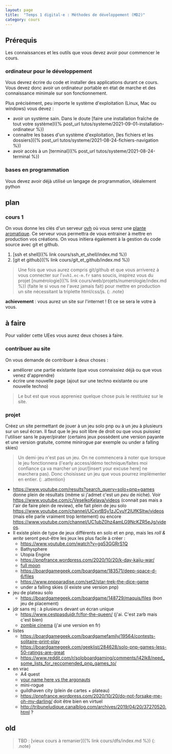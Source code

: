 ```yaml
---
layout: page
title:  "Temps 1 digital·e : Méthodes de développement (MD2)"
category: cours
---
```



## Prérequis

Les connaissances et les outils que vous devez avoir pour commencer le cours.

### ordinateur pour le développement

Vous devrez écrire du code et installer des applications durant ce cours. Vous devez donc avoir un ordinateur portable en état de marche et des connaissance minimale sur son fonctionnement.

Plus précisément, peu importe le système d'exploitation (Linux, Mac ou windows) vous devez :

* avoir un système sain. Dans le doute [faire une installation fraîche de tout votre système]({% post_url tutos/systeme/2021-09-01-installation-ordinateur %})
* connaitre les bases d'un système d'exploitation, [les fichiers et les dossiers]({% post_url tutos/systeme/2021-08-24-fichiers-navigation %})
* avoir accès à un [terminal]({% post_url tutos/systeme/2021-08-24-terminal %})

### bases en programmation

Vous devez avoir déjà utilisé un langage de programmation, idéalement python

## plan

### cours 1

On vous donne les clés d'un serveur [ovh](https://www.ovh.com/fr/) où vous serez une [plante aromatique](https://fr.wikipedia.org/wiki/Plante_aromatique). Ce serveur vous permettra de vous entrainer à mettre en production vos créations. On vous initiera également à la gestion du code source avec git et github.

1. [ssh et shell]({% link cours/ssh_et_shell/index.md %})
2. [git et github]({% link cours/git_et_github/index.md %})

> Une fois que vous aurez compris git/github et que vous arriverez à vous connecter sur l'`ovh1.ec-m.fr` sans soucis, inspirez vous du projet [numérologie]({% link cours/web/projets/numerologie/index.md %}) (faite le si vous ne l'avez jamais fait) pour mettre en production un site nécessitant la triplette html/css/js.
{: .note}

**achievement** : vous aurez un site sur l'internet ! Et ce se sera le votre à vous.

## à faire

Pour valider cette UEes vous aurez deux choses à faire.

### contribuer au site

On vous demande de contribuer à deux choses :

* améliorer une partie existante (que vous connaissiez déjà ou que vous venez d'apprendre)
* écrire une nouvelle page (ajout sur une techno existante ou une nouvelle techno)

> Le but est que vous appreniez quelque chose puis le restituiez sur le site.

### projet

Créez un site permettant de jouer à un jeu solo pnp ou à un jeu à plusieurs sur un seul écran. Il faut que le jeu soit libre de droit ou que vous puissiez l'utiliser sans le payer/pirater (certains jeux possèdent une version payante et une version gratuite, comme minirogue par exemple ou under a falling skies)

> Un demi-jeu n'est pas un jeu. On ne commencera à noter que lorsque le jeu fonctionnera (l'early access/démo technique/faites moi confiance ça va marcher un jour/[insert your excuse here] ne marchera pas). 
> Donc choisissez un jeu que vous pourrez implémenter en entier.
{: .attention}

* <https://www.youtube.com/results?search_query=solo+pnp+games> donne plein de résultats (même si j'admet c'est *un peu* de niche). Voir <https://www.youtube.com/c/VeselkoKelava/videos> (connait pas mais a l'air de faire plein de review), elle fait plein de jeu solo <https://www.youtube.com/channel/UCxvtBSy1zJCvuY2lUfKSltw/videos> (mais elle parle vraiment trop lentement) ou encore <https://www.youtube.com/channel/UC1ubZ0hz4amLG9NcKZR5eJg/videos>.
* Il existe plein de type de jeux différents en solo et en pnp, mais les *roll & write* seront peut-être les jeux les plus facile à créer :
  * <https://www.youtube.com/watch?v=gq53GGRrS1Q>
  * Bathysphere
  * Utopia Engine
  * <https://pnpfrance.wordpress.com/2020/10/20/k-day-kaiju-war/>
  * [full moon](https://witchwaygames.com/full-moon-the-beast-of-gevaudan/)
  * <https://boardgamegeek.com/boardgame/183571/deep-space-d-6/files>
  * <https://www.pnpparadise.com/set2/star-trek-the-dice-game>
  * under a falling skies (il existe une version pnp)
* jeu de plateau solo
  * <https://boardgamegeek.com/boardgame/148729/maquis/files> (bon jeu de placement)
* jdr sans mj : à plusieurs devant un écran unique
  * <https://www.cestpasdujdr.fr/for-the-queen/> (j'ai. C'est zarb mais c'est bien)
  * [zombie cinema](https://www.arkenstonepublishing.net/zombiecinema/) (j'ai une version en fr)
* listes
  * <https://boardgamegeek.com/boardgamefamily/19564/contests-solitaire-print-play>
  * <https://boardgamegeek.com/geeklist/284628/solo-pnp-games-less-50-ratings-are-great>
  * <https://www.reddit.com/r/soloboardgaming/comments/l42lk8/need_some_lists_for_reccomended_pnp_games_to/>
* en vrac
  * A4 quest
  * [your name here vs the argonauts](https://pnpfrance.wordpress.com/2018/08/21/your-name-here-and-the-argonauts/)
  * mini-rogue
  * guildhaven city (plein de cartes + plateau)
  * <https://pnpfrance.wordpress.com/2020/10/20/do-not-forsake-me-oh-my-darling/> doit être bien en virtuel
  * <http://tribuneludique.canalblog.com/archives/2019/04/20/37270520.html> ?

## old

> TBD : [vieux cours à remanier]({% link cours/dfs/index.md %})
{: .note}

